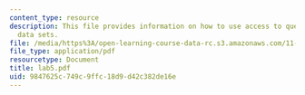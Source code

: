```yaml
---
content_type: resource
description: This file provides information on how to use access to query multiple
  data sets.
file: /media/https%3A/open-learning-course-data-rc.s3.amazonaws.com/11-204-planning-communications-and-digital-media-fall-2004/9847625c749c9ffc18d9d42c382de16e_lab5.pdf
file_type: application/pdf
resourcetype: Document
title: lab5.pdf
uid: 9847625c-749c-9ffc-18d9-d42c382de16e
---
```

